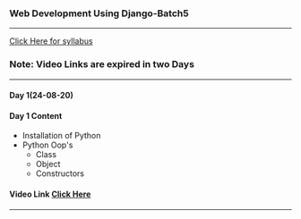 ### Web Development Using Django-Batch5
____

[Click Here for syllabus](https://drive.google.com/file/d/1OnBUWHxKIa0ixTU8uKrWTGCE7HB3PbGl/view)

### Note: Video Links are expired in two Days
____
#### Day 1(24-08-20)
#### Day 1 Content
- Installation of Python
- Python Oop's
  - Class
  - Object
  - Constructors
#### Video Link [Click Here](https://transcripts.gotomeeting.com/#/s/31d6cacf516db4d1de9c4dc931b0cc7c5639e9e6bc84cec8d465c9eadd4f6289)
___
